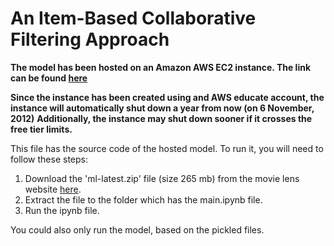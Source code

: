 # An Item-Based Collaborative Filtering Approach #

**The model has been hosted on an Amazon AWS EC2 instance. The link can be found [here](http://ec2-35-174-113-76.compute-1.amazonaws.com/)**

**Since the instance has been created using and AWS educate account, the instance will automatically shut down a year from now (on 6 November, 2012)**
**Additionally, the instance may shut down sooner if it crosses the free tier limits.** 

This file has the source code of the hosted model. To run it, you will need to follow these steps:
1. Download the 'ml-latest.zip' file (size 265 mb) from the movie lens website [here](https://grouplens.org/datasets/movielens/).
2. Extract the file to the folder which has the main.ipynb file.
3. Run the ipynb file.

You could also only run the model, based on the pickled files. 


